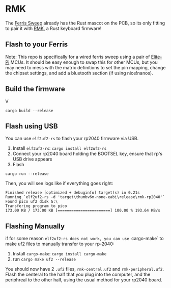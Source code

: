 # RMK 

The [Ferris Sweep](https://github.com/davidphilipbarr/Sweep) already has the Rust mascot on the PCB,
so its only fitting to pair it with [RMK](https://github.com/HaoboGu/rmk),
a Rust keyboard firmware!

## Flash to your Ferris

Note: This repo is specifically for a wired ferris sweep using a pair of [Elite-Pi](https://docs.keeb.io/elite-pi-guide) MCUs.
It should be easy enough to swap this for other MCUs, but you may need to mess with the matrix definitions to set the pin mapping,
change the chipset settings, and add a bluetooth section (if using nice!nanos).

## Build the firmware
V
```shell
cargo build --release
```
## Flash using USB

You can use `elf2uf2-rs` to flash your rp2040 firmware via USB.

1. Install `elf2uf2-rs`: `cargo install elf2uf2-rs`
2. Connect your rp2040 board holding the BOOTSEL key, ensure that rp's USB drive appears
3. Flash
  ```shell
  cargo run --release
  ```
  Then, you will see logs like if everything goes right:
  ```shell
  Finished release [optimized + debuginfo] target(s) in 0.21s
  Running `elf2uf2-rs -d 'target\thumbv6m-none-eabi\release\rmk-rp2040'`
  Found pico uf2 disk G:\
  Transfering program to pico
  173.00 KB / 173.00 KB [=======================] 100.00 % 193.64 KB/s  
  ```
## Flashing Manually

if for some reason `elf2uf2-rs does not work, you can use `cargo-make` to make uf2 files to manually transfer to your rp-2040:

1. Install `cargo-make`: `cargo install cargo-make`
2.  run `cargo make uf2 --release`

You should now have 2 `.uf2` files, `rmk-central.uf2` and `rmk-peripheral.uf2`.
Flash the centeral to the half that you plug into the computer, and the periphreal to the other half,
using the usual method for your rp2040 board.
